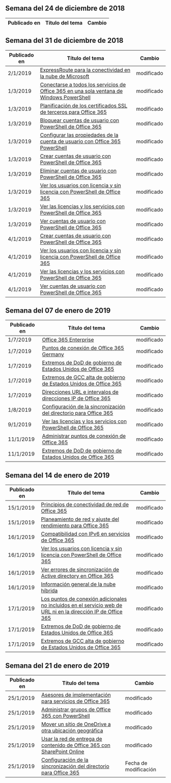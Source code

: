 <!-- This file is generated automatically each week. Changes made to this file will be overwritten.-->




## <a name="week-of-december-24-2018"></a>Semana del 24 de diciembre de 2018


| Publicado en |Título del tema | Cambio |
|------|------------|--------|


## <a name="week-of-december-31-2018"></a>Semana del 31 de diciembre de 2018


| Publicado en |Título del tema | Cambio |
|------|------------|--------|
| 2/1/2019 | [ExpressRoute para la conectividad en la nube de Microsoft](/Office365/Enterprise/expressroute-for-microsoft-cloud-connectivity) | modificado  |
| 1/3/2019 | [Conectarse a todos los servicios de Office 365 en una sola ventana de Windows PowerShell](/Office365/Enterprise/powershell/connect-to-all-office-365-services-in-a-single-windows-powershell-window) | modificado  |
| 1/3/2019 | [Planificación de los certificados SSL de terceros para Office 365](/Office365/Enterprise/plan-for-third-party-ssl-certificates) | modificado  |
| 1/3/2019 | [Bloquear cuentas de usuario con PowerShell de Office 365](/Office365/Enterprise/powershell/block-user-accounts-with-office-365-powershell) | modificado  |
| 1/3/2019 | [Configurar las propiedades de la cuenta de usuario con Office 365 PowerShell](/Office365/Enterprise/powershell/configure-user-account-properties-with-office-365-powershell) | modificado  |
| 1/3/2019 | [Crear cuentas de usuario con PowerShell de Office 365](/Office365/Enterprise/powershell/create-user-accounts-with-office-365-powershell) | modificado  |
| 1/3/2019 | [Eliminar cuentas de usuario con PowerShell de Office 365](/Office365/Enterprise/powershell/delete-and-restore-user-accounts-with-office-365-powershell) | modificado  |
| 1/3/2019 | [Ver los usuarios con licencia y sin licencia con PowerShell de Office 365](/Office365/Enterprise/powershell/view-licensed-and-unlicensed-users-with-office-365-powershell) | modificado  |
| 1/3/2019 | [Ver las licencias y los servicios con PowerShell de Office 365](/Office365/Enterprise/powershell/view-licenses-and-services-with-office-365-powershell) | modificado  |
| 1/3/2019 | [Ver cuentas de usuario con PowerShell de Office 365](/Office365/Enterprise/powershell/view-user-accounts-with-office-365-powershell) | modificado  |
| 4/1/2019 | [Crear cuentas de usuario con PowerShell de Office 365](/Office365/Enterprise/powershell/create-user-accounts-with-office-365-powershell) | modificado  |
| 4/1/2019 | [Ver los usuarios con licencia y sin licencia con PowerShell de Office 365](/Office365/Enterprise/powershell/view-licensed-and-unlicensed-users-with-office-365-powershell) | modificado  |
| 4/1/2019 | [Ver las licencias y los servicios con PowerShell de Office 365](/Office365/Enterprise/powershell/view-licenses-and-services-with-office-365-powershell) | modificado  |
| 4/1/2019 | [Ver cuentas de usuario con PowerShell de Office 365](/Office365/Enterprise/powershell/view-user-accounts-with-office-365-powershell) | modificado  |


## <a name="week-of-january-07-2019"></a>Semana del 07 de enero de 2019


| Publicado en |Título del tema | Cambio |
|------|------------|--------|
| 1/7/2019 | [Office 365 Enterprise](/Office365/Enterprise/index) | modificado  |
| 1/7/2019 | [Puntos de conexión de Office 365 Germany](/Office365/Enterprise/office-365-germany-endpoints) | modificado  |
| 1/7/2019 | [Extremos de DoD de gobierno de Estados Unidos de Office 365](/Office365/Enterprise/office-365-u-s-government-dod-endpoints) | modificado  |
| 1/7/2019 | [Extremos de GCC alta de gobierno de Estados Unidos de Office 365](/Office365/Enterprise/office-365-u-s-government-gcc-high-endpoints) | modificado  |
| 1/7/2019 | [Direcciones URL e intervalos de direcciones IP de Office 365](/Office365/Enterprise/urls-and-ip-address-ranges) | modificado  |
| 1/8/2019 | [Configuración de la sincronización del directorio para Office 365](/Office365/Enterprise/set-up-directory-synchronization) | modificado  |
| 9/1/2019 | [Ver las licencias y los servicios con PowerShell de Office 365](/Office365/Enterprise/powershell/view-licenses-and-services-with-office-365-powershell) | modificado  |
| 11/1/2019 | [Administrar puntos de conexión de Office 365](/Office365/Enterprise/managing-office-365-endpoints) | modificado  |
| 11/1/2019 | [Extremos de DoD de gobierno de Estados Unidos de Office 365](/Office365/Enterprise/office-365-u-s-government-dod-endpoints) | modificado  |


## <a name="week-of-january-14-2019"></a>Semana del 14 de enero de 2019


| Publicado en |Título del tema | Cambio |
|------|------------|--------|
| 15/1/2019 | [Principios de conectividad de red de Office 365](/Office365/Enterprise/office-365-network-connectivity-principles) | modificado  |
| 15/1/2019 | [Planeamiento de red y ajuste del rendimiento para Office 365](/Office365/Enterprise/network-planning-and-performance) | modificado  |
| 16/1/2019 | [Compatibilidad con IPv6 en servicios de Office 365](/Office365/Enterprise/ipv6-support) | modificado  |
| 16/1/2019 | [Ver los usuarios con licencia y sin licencia con PowerShell de Office 365](/Office365/Enterprise/powershell/view-licensed-and-unlicensed-users-with-office-365-powershell) | modificado  |
| 16/1/2019 | [Ver errores de sincronización de Active directory en Office 365](/Office365/Enterprise/identify-directory-synchronization-errors) | modificado  |
| 16/1/2019 | [Información general de la nube híbrida](/Office365/Enterprise/hybrid-cloud-overview) | modificado  |
| 17/1/2019 | [Los puntos de conexión adicionales no incluidos en el servicio web de URL ni en la dirección IP de Office 365](/Office365/Enterprise/additional-office365-ip-addresses-and-urls) | modificado  |
| 17/1/2019 | [Extremos de DoD de gobierno de Estados Unidos de Office 365](/Office365/Enterprise/office-365-u-s-government-dod-endpoints) | modificado  |
| 17/1/2019 | [Extremos de GCC alta de gobierno de Estados Unidos de Office 365](/Office365/Enterprise/office-365-u-s-government-gcc-high-endpoints) | modificado  |


## <a name="week-of-january-21-2019"></a>Semana del 21 de enero de 2019


| Publicado en |Título del tema | Cambio |
|------|------------|--------|
| 25/1/2019 | [Asesores de implementación para servicios de Office 365](/Office365/Enterprise/deployment-advisors-for-office-365) | modificado  |
| 25/1/2019 | [Administrar grupos de Office 365 con PowerShell](/Office365/Enterprise/manage-office-365-groups-with-powershell) | modificado  |
| 25/1/2019 | [Mover un sitio de OneDrive a otra ubicación geográfica](/Office365/Enterprise/move-onedrive-between-geo-locations) | modificado  |
| 25/1/2019 | [Usar la red de entrega de contenido de Office 365 con SharePoint Online](/Office365/Enterprise/use-office-365-cdn-with-spo) | modificado  |
| 25/1/2019 | [Configuración de la sincronización del directorio para Office 365](/Office365/Enterprise/set-up-directory-synchronization) | Fecha de modificación |
